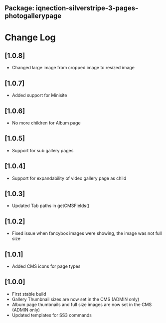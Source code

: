 ## Package: iqnection-silverstripe-3-pages-photogallerypage
# Change Log


## [1.0.8]
- Changed large image from cropped image to resized image

## [1.0.7]
- Added support for Minisite

## [1.0.6]
- No more children for Album page

## [1.0.5]
- Support for sub gallery pages

## [1.0.4]
- Support for expandability of video gallery page as child

## [1.0.3]
- Updated Tab paths in getCMSFields()

## [1.0.2]
- Fixed issue when fancybox images were showing, the image was not full size

## [1.0.1]
- Added CMS icons for page types

## [1.0.0]
- First stable build
- Gallery Thumbnail sizes are now set in the CMS (ADMIN only)
- Album page thumbnails and full size images are now set in the CMS (ADMIN only)
- Updated templates for SS3 commands